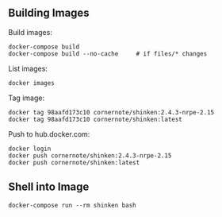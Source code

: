## Building Images

Build images:

```
docker-compose build
docker-compose build --no-cache     # if files/* changes
```

List images:

```
docker images
```

Tag image:

```
docker tag 98aafd173c10 cornernote/shinken:2.4.3-nrpe-2.15
docker tag 98aafd173c10 cornernote/shinken:latest
```

Push to hub.docker.com:

```
docker login
docker push cornernote/shinken:2.4.3-nrpe-2.15
docker push cornernote/shinken:latest
```

## Shell into Image

```
docker-compose run --rm shinken bash
```

